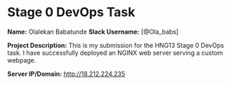 # Stage 0 DevOps Task

**Name:** Olalekan Babatunde
**Slack Username:** [@Ola_babs]

**Project Description:** This is my submission for the HNG13 Stage 0 DevOps task. I have successfully deployed an NGINX web server serving a custom webpage.

**Server IP/Domain:** http://18.212.224.235
